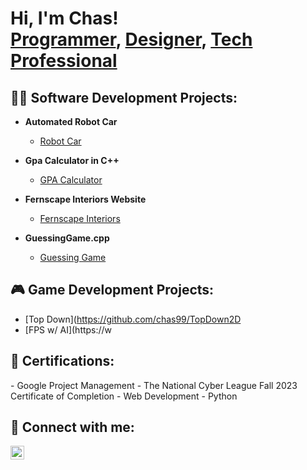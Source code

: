 <h1>Hi, I'm Chas! <br/><a href="https://github.com/chas99">Programmer</a>, <a href="https://www.behance.net/chideraa">Designer</a>, <a href="https://www.linkedin.com/in/chasazubuike/">Tech Professional</a></h1>

<h2>👨‍💻 Software Development Projects:</h2>

- <b>Automated Robot Car</b>
  - [Robot Car](https://github.com/chas99/Robot-Car)
  <b><i></b></i>
- <b>Gpa Calculator in C++</b>
  - [GPA Calculator](https://github.com/chas99/GpaCalculator)
    
- <b>Fernscape Interiors Website</b>
  - [Fernscape Interiors](https://github.com/chas99/Fernscape-Interiors-Website)

- <b>GuessingGame.cpp</b>
  - [Guessing Game](https://github.com/chas99/Guessing-game)

<h2>🎮 Game Development Projects:</h2>

- [Top Down](https://github.com/chas99/TopDown2D
- [FPS w/ AI](https://w

<h2>📃 Certifications:</h2>
- Google Project Management
- The National Cyber League Fall 2023 Certificate of Completion
- Web Development
- Python

<h2> 🤳 Connect with me:</h2>

[<img align="left" alt="ChasAzubuike | LinkedIn" width="22px" src="https://cdn.jsdelivr.net/npm/simple-icons@v3/icons/linkedin.svg" />][linkedin]

[linkedin]: https://www.linkedin.com/in/chasazubuike

<!--
**joshmadakor1/joshmadakor1** is a ✨ _special_ ✨ repository because its `README.md` (this file) appears on your GitHub profile.

Here are some ideas to get you started:

- 🔭 I’m currently working on ...
- 🌱 I’m currently learning ...
- 👯 I’m looking to collaborate on ...
- 🤔 I’m looking for help with ...
- 💬 Ask me about ...
- 📫 How to reach me: ...
- 😄 Pronouns: ...
- ⚡ Fun fact: ...
-->
